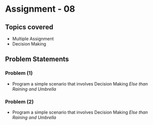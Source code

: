 # Assignment - 08

## Topics covered

- Multiple Assignment
- Decision Making


## Problem Statements

### Problem (1)

- Program a simple scenario that involves Decision Making _Else than Raining and Umbrella_

### Problem (2)

- Program a simple scenario that involves Decision Making _Else than Raining and Umbrella_



